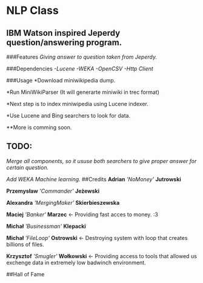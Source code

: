 NLP Class  
=====================
IBM Watson inspired Jeperdy question/answering program.
--------------
###Features
 *Giving answer to question taken from Jeperdy.*

###Dependencies
 *-Lucene*
 *-WEKA*
 *-OpenCSV*
 *-Http Client*

###Usage
 *Download miniwikipedia dump.

 *Run MiniWikiParser (It will generarte miniwiki in trec format)
 
 *Next step is to index miniwipedia using Lucene indexer.
 
 *Use Lucene and Bing searchers to look for data.
 
 **More is comming soon.

## TODO:
  *Merge all components, so it ususe both searchers to give proper answer for certain question.*
  
  *Add WEKA Machine learning.*
##Credits
 **Adrian** *'NoMoney'* **Jutrowski**
 
 **Przemysław** *'Commander'* **Jeżewski**
 
 **Alexandra** *'MergingMaker'* **Skierbieszewska**
 
 **Maciej** *'Banker'* **Marzec** <- Providing fast acces to money. :3
 
 **Michał** *'Businessman'* **Klepacki** 
 
 **Michał** *'FileLoop'* **Ostrowski** <- Destroying system with loop that creates billions of files. 

 **Krzysztof** *'Smugler'* **Wołkowski** <- Providing access to tools that allowed us exchenge data in extremely low badwinch environment.



##Hall of Fame
